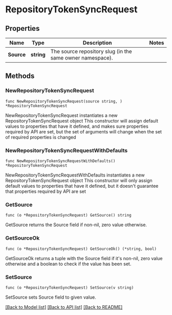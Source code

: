 # RepositoryTokenSyncRequest

## Properties

Name | Type | Description | Notes
------------ | ------------- | ------------- | -------------
**Source** | **string** | The source repository slug (in the same owner namespace). | 

## Methods

### NewRepositoryTokenSyncRequest

`func NewRepositoryTokenSyncRequest(source string, ) *RepositoryTokenSyncRequest`

NewRepositoryTokenSyncRequest instantiates a new RepositoryTokenSyncRequest object
This constructor will assign default values to properties that have it defined,
and makes sure properties required by API are set, but the set of arguments
will change when the set of required properties is changed

### NewRepositoryTokenSyncRequestWithDefaults

`func NewRepositoryTokenSyncRequestWithDefaults() *RepositoryTokenSyncRequest`

NewRepositoryTokenSyncRequestWithDefaults instantiates a new RepositoryTokenSyncRequest object
This constructor will only assign default values to properties that have it defined,
but it doesn't guarantee that properties required by API are set

### GetSource

`func (o *RepositoryTokenSyncRequest) GetSource() string`

GetSource returns the Source field if non-nil, zero value otherwise.

### GetSourceOk

`func (o *RepositoryTokenSyncRequest) GetSourceOk() (*string, bool)`

GetSourceOk returns a tuple with the Source field if it's non-nil, zero value otherwise
and a boolean to check if the value has been set.

### SetSource

`func (o *RepositoryTokenSyncRequest) SetSource(v string)`

SetSource sets Source field to given value.



[[Back to Model list]](../README.md#documentation-for-models) [[Back to API list]](../README.md#documentation-for-api-endpoints) [[Back to README]](../README.md)


